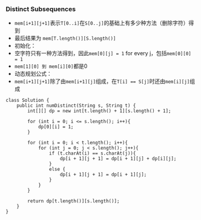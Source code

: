 ### Distinct Subsequences
- `mem[i+1][j+1]`表示`T[0..i]`在`S[0..j]`的基础上有多少种方法（删除字符）得到
- 最后结果为 `mem[T.length()][S.length()]`
- 初始化：
- 空字符只有一种方法得到，因此`mem[0][j] = 1` for every j，包括`mem[0][0] = 1`
- `mem[1][0] 到 mem[i][0]`都是0
- 动态规划公式：
- `mem[i+1][j+1]`除了由`mem[i+1][j]`组成，在`T[i] == S[j]`时还由`mem[i][j]`组成

```
class Solution {
    public int numDistinct(String s, String t) {
        int[][] dp = new int[t.length() + 1][s.length() + 1];

        for (int i = 0; i <= s.length(); i++){
            dp[0][i] = 1;
        }

        for (int i = 0; i < t.length(); i++){
            for (int j = 0; j < s.length(); j++){
                if (t.charAt(i) == s.charAt(j)){
                    dp[i + 1][j + 1] = dp[i + 1][j] + dp[i][j];
                }
                else {
                    dp[i + 1][j + 1] = dp[i + 1][j];
                }
            }
        }

        return dp[t.length()][s.length()];
    }
}
```
